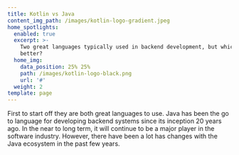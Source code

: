 ```yaml
---
title: Kotlin vs Java
content_img_path: /images/kotlin-logo-gradient.jpeg
home_spotlights:
  enabled: true
  excerpt: >-
    Two great languages typically used in backend development, but which one is
    better?
  home_img:
    data_position: 25% 25%
    path: /images/kotlin-logo-black.png
    url: '#'
  weight: 2
template: page
---
```

First to start off they are both great languages to use. Java has been the go to language for developing backend systems since its inception 20 years ago. In the near to long term, it will continue to be a major player in the software industry. However, there have been a lot has changes with the Java ecosystem in the past few years.
